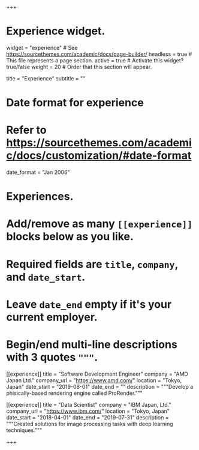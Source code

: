+++
# Experience widget.
widget = "experience"  # See https://sourcethemes.com/academic/docs/page-builder/
headless = true  # This file represents a page section.
active = true  # Activate this widget? true/false
weight = 20  # Order that this section will appear.

title = "Experience"
subtitle = ""

# Date format for experience
#   Refer to https://sourcethemes.com/academic/docs/customization/#date-format
date_format = "Jan 2006"

# Experiences.
#   Add/remove as many `[[experience]]` blocks below as you like.
#   Required fields are `title`, `company`, and `date_start`.
#   Leave `date_end` empty if it's your current employer.
#   Begin/end multi-line descriptions with 3 quotes `"""`.
[[experience]]
  title = "Software Development Engineer"
  company = "AMD Japan Ltd."
  company_url = "https://www.amd.com/"
  location = "Tokyo, Japan"
  date_start = "2019-08-01"
  date_end = ""
  description = """Develop a phisically-based rendering engine called ProRender."""

[[experience]]
  title = "Data Scientist"
  company = "IBM Japan, Ltd."
  company_url = "https://www.ibm.com/"
  location = "Tokyo, Japan"
  date_start = "2018-04-01"
  date_end = "2019-07-31"
  description = """Created solutions for image processing tasks with deep learning techniques."""

+++
